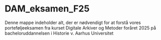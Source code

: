 # DAM_eksamen_F25
Denne mappe indeholder alt, der er nødvendigt for at forstå vores porteføljeeksamen fra kurset Digitale Arkiver og Metoder foråret 2025 på bacheloruddannelsen i Historie v. Aarhus Universitet
